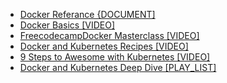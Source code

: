 * <a href="https://docs.docker.com/reference/">Docker Referance {DOCUMENT] </a>
* <a href="https://www.youtube.com/watch?v=oXA2zZhi32U&t=271s"> Docker Basics [VIDEO]</a>
* <a href="https://www.youtube.com/watch?v=fqMOX6JJhGo"> FreecodecampDocker Masterclass [VIDEO] </a>
* <a href="https://www.youtube.com/watch?v=aSATsLG59Zs&t=1432s">Docker and Kubernetes Recipes [VIDEO]</a>
* <a href="https://www.youtube.com/watch?v=ZpbXSdzp_vo&t=644s"> 9 Steps to Awesome with Kubernetes [VIDEO]</a>
* <a href="https://www.youtube.com/playlist?list=PLB2NsH6aVTpb1a9Ph2Ha3OV4ctDr6-TJm"> Docker and Kubernetes Deep Dive [PLAY_LIST]</a>
